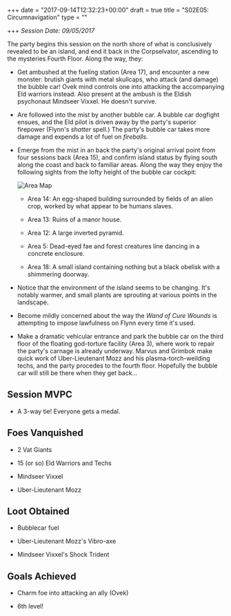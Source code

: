 +++
date = "2017-09-14T12:32:23+00:00"
draft = true
title = "S02E05: Circumnavigation"
type = ""

+++
*Session Date: 09/05/2017*

The party begins this session on the north shore of what is conclusively revealed to be an island, and end it back in the Corpselvator, ascending to the mysteries Fourth Floor. Along the way, they:

* Get ambushed at the fueling station (Area 17), and encounter a new monster: brutish giants with metal skullcaps, who attack (and damage) the bubble car! Ovek mind controls one into attacking the accompanying Eld warriors instead. Also present at the ambush is the Eldish psychonaut Mindseer Vixxel. He doesn't survive.

* Are followed into the mist by another bubble car. A bubble car dogfight ensues, and the Eld pilot is driven away by the party's superior firepower (Flynn's *shatter* spell.) The party's bubble car takes more damage and expends a lot of fuel on *fireballs*.

* Emerge from the mist in an back the party's original arrival point from four sessions back (Area 15), and confirm island status by flying south along the coast and back to familiar areas. Along the way they enjoy the following sights from the lofty height of the bubble car cockpit:

    ![Area Map](/uploads/session-5-area-map.png)

    * Area 14: An egg-shaped building surrounded by fields of an alien crop, worked by what appear to be humans slaves.

    * Area 13: Ruins of a manor house.

    * Area 12: A large inverted pyramid.

    * Area 5: Dead-eyed fae and forest creatures line dancing in a concrete enclosure.

    * Area 18: A small island containing nothing but a black obelisk with a shimmering doorway.
    
    
* Notice that the environment of the island seems to be changing. It's notably warmer, and small plants are sprouting at various points in the landscape.

* Become mildly concerned about the way the *Wand of Cure Wounds* is attempting to impose lawfulness on Flynn every time it's used.

* Make a dramatic vehicular entrance and park the bubble car on the third floor of the floating god-torture facility (Area 3), where work to repair the party's carnage is already underway. Marvus and Grimbok make quick work of Uber-Lieutenant Mozz and his plasma-torch-weilding techs, and the party procedes to the fourth floor. Hopefully the bubble car will still be there when they get back...

## Session MVPC

* A 3-way tie! Everyone gets a medal.

## Foes Vanquished

* 2 Vat Giants

* 15 (or so) Eld Warriors and Techs

* Mindseer Vixxel

* Uber-Lieutenant Mozz

## Loot Obtained

* Bubblecar fuel

* Uber-Lieutenant Mozz's Vibro-axe

* Mindseer Vixxel's Shock Trident

## Goals Achieved

* Charm foe into attacking an ally (Ovek)

* 6th level!